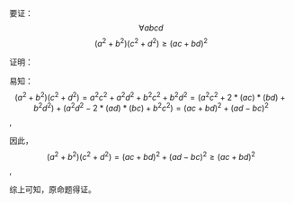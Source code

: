 要证：
$$\forall a b c d$$
$${(a^{2} + b^{2})}{(c^{2} + d^{2})} \ge ({a}{c} + {b}{d})^{2}$$

证明：

易知：
$$ {(a^{2} + b^{2})}{(c^{2} + d^{2})} = {a^{2}}{c^{2}} + {a^{2}}{d^{2}} + {b^{2}}{c^{2}} + {b^{2}}{d^{2}} = ({a^{2}}{c^{2}} + 2*({a}{c})*({b}{d}) + {b^{2}}{d^{2}}) + ({a^{2}}{d^{2}} - 2*({a}{d})*({b}{c}) + {b^{2}}{c^{2}}) = ({a}{c} + {b}{d})^{2} + ({a}{d} - {b}{c})^{2} $$
,

因此，
$${(a^{2} + b^{2})}{(c^{2} + d^{2})} = ({a}{c} + {b}{d})^{2} + ({a}{d} - {b}{c})^{2} \ge ({a}{c} + {b}{d})^{2}$$
,

综上可知，原命题得证。
